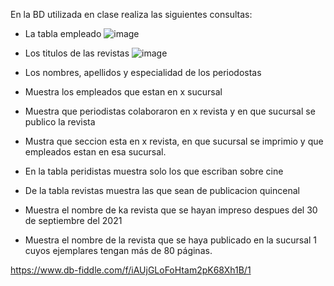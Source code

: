 En la BD utilizada en clase realiza las siguientes consultas:

* La tabla empleado
![image](https://user-images.githubusercontent.com/34118685/170726987-fa598b5d-98fa-4a8c-ba67-7469291ccadb.png)

* Los titulos de las revistas
![image](https://user-images.githubusercontent.com/34118685/170727251-be1a3e27-45dd-4f8f-b340-4be794c1e732.png)

* Los nombres, apellidos y especialidad de los periodostas
* Muestra los empleados que estan en x sucursal
* Muestra que periodistas colaboraron en x revista y en que sucursal se publico la revista
* Mustra que seccion esta en x revista, en que sucursal se imprimio y que empleados estan en esa sucursal.
* En la tabla peridistas muestra solo los que escriban sobre cine
* De la tabla revistas muestra las que sean de publicacion quincenal
* Muestra el nombre de ka revista que se hayan impreso despues del 30 de septiembre del 2021
* Muestra el nombre de la revista que se haya publicado en la sucursal 1 cuyos ejemplares tengan más de 80 páginas.

https://www.db-fiddle.com/f/iAUjGLoFoHtam2pK68Xh1B/1
